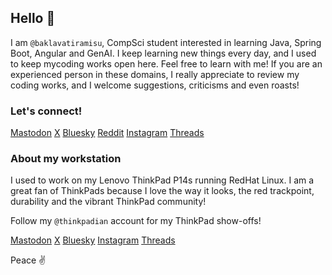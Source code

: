 ## Hello 👋

I am `@baklavatiramisu`, CompSci student interested in learning Java, 
Spring Boot, Angular and GenAI. I keep learning new things every day,
and I used to keep mycoding works open here. Feel free to learn with
me! If you are an experienced person in these domains, I really
appreciate to review my coding works, and I welcome suggestions,
criticisms and even roasts!

### Let's connect!

[Mastodon](https://mastodon.social/@baklavatiramisu)
[X](https://x.com/baklavatiramisu)
[Bluesky](https://baklavatiramisu.bsky.social)
[Reddit](https://reddit.com/u/baklavatiramisu)
[Instagram](https://www.instagram.com/baklavatiramisu)
[Threads](https://www.threads.com/@baklavatiramisu)

### About my workstation

I used to work on my Lenovo ThinkPad P14s running RedHat Linux. I am a
great fan of ThinkPads because I love the way it looks, the red trackpoint,
durability and the vibrant ThinkPad community!

Follow my `@thinkpadian` account for my ThinkPad show-offs!

[Mastodon](https://mastodon.social/@thinkpadian)
[X](https://x.com/thinkpadian)
[Bluesky](https://bsky.app/profile/thinkpadian.bsky.social)
[Instagram](https://www.instagram.com/thinkpadian)
[Threads](https://www.threads.com/@thinkpadian)

Peace ✌